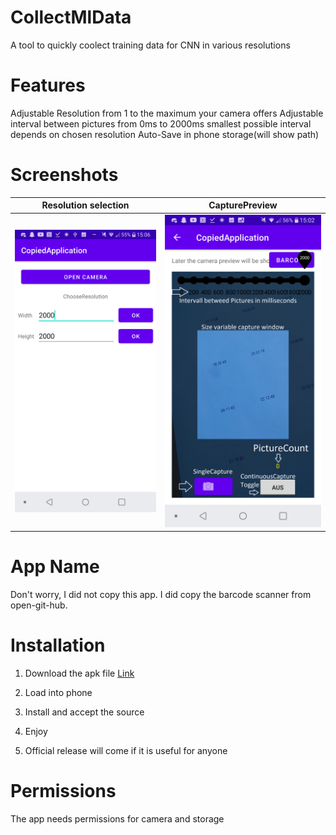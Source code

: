 # CollectMlData
  A tool to quickly coolect training data for CNN in various resolutions

# Features
  Adjustable Resolution from 1 to the maximum your camera offers
  Adjustable interval between pictures from 0ms to 2000ms
    smallest possible interval depends on chosen resolution
  Auto-Save in phone storage(will show path)

# Screenshots
Resolution selection       |  CapturePreview
:-------------------------:|:-------------------------:
![](https://github.com/Nyiri1/CollectMlData/blob/main/Screenshot_2021-02-04-15-06-28.png)  |  ![](https://github.com/Nyiri1/CollectMlData/blob/main/Screenshot_2021-02-04-15-02-02.png)

# App Name
Don't worry, I did not copy this app.
I did copy the barcode scanner from open-git-hub.

# Installation
1. Download the apk file [Link](https://github.com/Nyiri1/CollectMlData/raw/main/MlDataCollector.apk) 
2. Load into phone
3. Install and accept the source
4. Enjoy

5. Official release will come if it is useful for anyone

# Permissions
The app needs permissions for camera and storage
